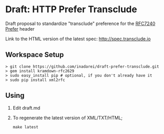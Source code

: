 # Draft: HTTP Prefer Transclude

Draft proposal to standardize "transclude" preference for the [RFC7240 Prefer](https://tools.ietf.org/search/rfc7240) header

Link to the HTML version of the latest spec: http://spec.transclude.io

## Workspace Setup 

```
> git clone https://github.com/inadarei/draft-prefer-transclude.git
> gem install kramdown-rfc2629
> sudo easy_install pip # optional, if you don't already have it
> sudo pip install xml2rfc
```
## Using

1. Edit draft.md
2. To regenerate the latest version of XML/TXT/HTML;

    ```
    make latest
    ```